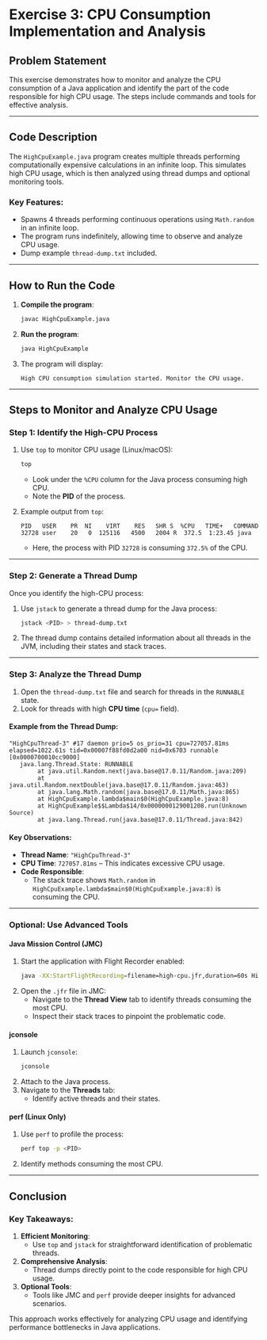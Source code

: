 # Exercise 3: CPU Consumption Implementation and Analysis

## Problem Statement

This exercise demonstrates how to monitor and analyze the CPU consumption of a Java application and identify the part of the code responsible for high CPU usage. The steps include commands and tools for effective analysis.

---

## Code Description

The `HighCpuExample.java` program creates multiple threads performing computationally expensive calculations in an infinite loop. This simulates high CPU usage, which is then analyzed using thread dumps and optional monitoring tools.

### Key Features:
- Spawns 4 threads performing continuous operations using `Math.random` in an infinite loop.
- The program runs indefinitely, allowing time to observe and analyze CPU usage.
- Dump example `thread-dump.txt` included.

---

## How to Run the Code

1. **Compile the program**:
   ```bash
   javac HighCpuExample.java
   ```

2. **Run the program**:
   ```bash
   java HighCpuExample
   ```

3. The program will display:
   ```
   High CPU consumption simulation started. Monitor the CPU usage.
   ```

---

## Steps to Monitor and Analyze CPU Usage

### **Step 1: Identify the High-CPU Process**

1. Use `top` to monitor CPU usage (Linux/macOS):
   ```bash
   top
   ```
    - Look under the `%CPU` column for the Java process consuming high CPU.
    - Note the **PID** of the process.

2. Example output from `top`:
   ```
   PID   USER    PR  NI    VIRT    RES   SHR S  %CPU   TIME+   COMMAND
   32728 user    20   0  125116   4500   2004 R  372.5  1:23.45 java
   ```
    - Here, the process with PID `32728` is consuming `372.5%` of the CPU.

---

### **Step 2: Generate a Thread Dump**

Once you identify the high-CPU process:
1. Use `jstack` to generate a thread dump for the Java process:
   ```bash
   jstack <PID> > thread-dump.txt
   ```
2. The thread dump contains detailed information about all threads in the JVM, including their states and stack traces.

---

### **Step 3: Analyze the Thread Dump**

1. Open the `thread-dump.txt` file and search for threads in the `RUNNABLE` state.
2. Look for threads with high **CPU time** (`cpu=` field).

#### Example from the Thread Dump:
```
"HighCpuThread-3" #17 daemon prio=5 os_prio=31 cpu=727057.81ms elapsed=1022.61s tid=0x00007f88fd0d2a00 nid=0x6703 runnable  [0x0000700010cc9000]
   java.lang.Thread.State: RUNNABLE
        at java.util.Random.next(java.base@17.0.11/Random.java:209)
        at java.util.Random.nextDouble(java.base@17.0.11/Random.java:463)
        at java.lang.Math.random(java.base@17.0.11/Math.java:865)
        at HighCpuExample.lambda$main$0(HighCpuExample.java:8)
        at HighCpuExample$$Lambda$14/0x0000000129001208.run(Unknown Source)
        at java.lang.Thread.run(java.base@17.0.11/Thread.java:842)
```

#### Key Observations:
- **Thread Name**: `"HighCpuThread-3"`
- **CPU Time**: `727057.81ms` – This indicates excessive CPU usage.
- **Code Responsible**:
    - The stack trace shows `Math.random` in `HighCpuExample.lambda$main$0(HighCpuExample.java:8)` is consuming the CPU.

---

### **Optional: Use Advanced Tools**

#### **Java Mission Control (JMC)**
1. Start the application with Flight Recorder enabled:
   ```bash
   java -XX:StartFlightRecording=filename=high-cpu.jfr,duration=60s HighCpuExample
   ```
2. Open the `.jfr` file in JMC:
    - Navigate to the **Thread View** tab to identify threads consuming the most CPU.
    - Inspect their stack traces to pinpoint the problematic code.

#### **jconsole**
1. Launch `jconsole`:
   ```bash
   jconsole
   ```
2. Attach to the Java process.
3. Navigate to the **Threads** tab:
    - Identify active threads and their states.

#### **perf (Linux Only)**
1. Use `perf` to profile the process:
   ```bash
   perf top -p <PID>
   ```
2. Identify methods consuming the most CPU.

---

## Conclusion

### **Key Takeaways**:
1. **Efficient Monitoring**:
    - Use `top` and `jstack` for straightforward identification of problematic threads.
2. **Comprehensive Analysis**:
    - Thread dumps directly point to the code responsible for high CPU usage.
3. **Optional Tools**:
    - Tools like JMC and `perf` provide deeper insights for advanced scenarios.

This approach works effectively for analyzing CPU usage and identifying performance bottlenecks in Java applications.
